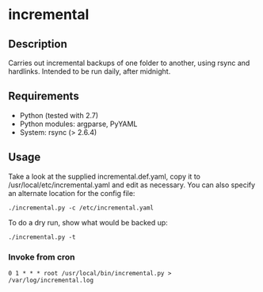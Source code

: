 incremental
===

## Description

Carries out incremental backups of one folder to another, using
rsync and hardlinks. Intended to be run daily, after midnight.

## Requirements

* Python (tested with 2.7)
* Python modules: argparse, PyYAML
* System: rsync (> 2.6.4)

## Usage
   
Take a look at the supplied incremental.def.yaml, copy it to
/usr/local/etc/incremental.yaml and edit as necessary. You can
also specify an alternate location for the config file:

    ./incremental.py -c /etc/incremental.yaml

To do a dry run, show what would be backed up:

    ./incremental.py -t

### Invoke from cron
 
    0 1 * * * root /usr/local/bin/incremental.py > /var/log/incremental.log
